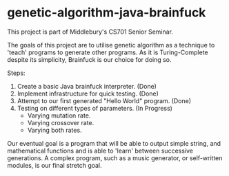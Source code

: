 # genetic-algorithm-java-brainfuck

This project is part of Middlebury's CS701 Senior Seminar.

The goals of this project are to utilise genetic algorithm as a technique to 'teach' programs to generate other programs. As it is Turing-Complete despite its simplicity, Brainfuck is our choice for doing so.

Steps:
1. Create a basic Java brainfuck interpreter. (Done)
2. Implement infrastructure for quick testing. (Done)
3. Attempt to our first generated "Hello World" program. (Done)
4. Testing on different types of parameters. (In Progress)
    - Varying mutation rate.
    - Varying crossover rate.
    - Varying both rates.

Our eventual goal is a program that will be able to output simple string, and mathematical functions and is able to 'learn' between successive generations. A complex program, such as a music generator, or self-written modules, is our final stretch goal.
